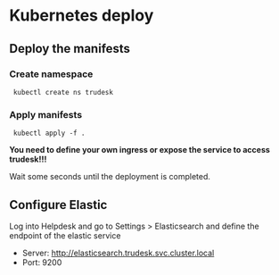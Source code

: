 # Kubernetes deploy

## Deploy the manifests

### Create namespace
<code> kubectl create ns trudesk </code>

### Apply manifests
<code> kubectl apply -f .  </code>

**You need to define your own ingress or expose the service to access trudesk!!!**


Wait some seconds until the deployment is completed.

## Configure Elastic
Log into Helpdesk and go to Settings > Elasticsearch and define the endpoint of the elastic service

- Server: http://elasticsearch.trudesk.svc.cluster.local
- Port: 9200
